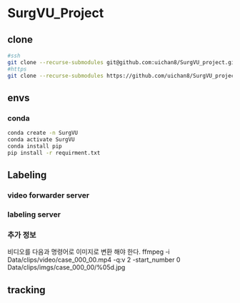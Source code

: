 # SurgVU_Project
## clone
```bash
#ssh
git clone --recurse-submodules git@github.com:uichan8/SurgVU_project.git
#https
git clone --recurse-submodules https://github.com/uichan8/SurgVU_project.git
```

## envs
### conda
```bash
conda create -n SurgVU
conda activate SurgVU
conda install pip
pip install -r requirment.txt
```

## Labeling

### video forwarder server

### labeling server

### 추가 정보
비디오를 다음과 명령어로 이미지로 변환 해야 한다.
    ffmpeg -i Data/clips/video/case_000_00.mp4 -q:v 2 -start_number 0 Data/clips/imgs/case_000_00/%05d.jpg

## tracking